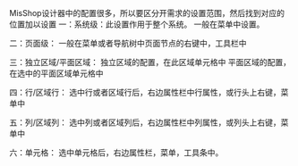 MisShop设计器中的配置很多，所以要区分开需求的设置范围，然后找到对应的位置加以设置
一：系统级：此设置作用于整个系统。
一般在菜单中设置。

二：页面级：
一般在菜单或者导航树中页面节点的右键中，工具栏中

三：独立区域/平面区域：
独立区域的配置，在此区域单元格中
平面区域的配置，在选中的平面区域单元格中

四：行/区域行：
选中行或者区域行后，右边属性栏中行属性，或行头上右键，菜单中

五：列/区域列：
选中列或者区域列后，右边属性栏中列属性，或列头上右键，菜单中

六：单元格：
选中单元格后，右边属性栏，菜单，工具条中。
